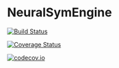 # NeuralSymEngine

[![Build Status](https://travis-ci.org/oxinabox/NeuralSymEngine.jl.svg?branch=master)](https://travis-ci.org/oxinabox/NeuralSymEngine.jl)

[![Coverage Status](https://coveralls.io/repos/oxinabox/NeuralSymEngine.jl/badge.svg?branch=master&service=github)](https://coveralls.io/github/oxinabox/NeuralSymEngine.jl?branch=master)

[![codecov.io](http://codecov.io/github/oxinabox/NeuralSymEngine.jl/coverage.svg?branch=master)](http://codecov.io/github/oxinabox/NeuralSymEngine.jl?branch=master)

